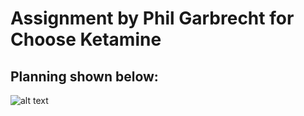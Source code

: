 # Assignment by Phil Garbrecht for Choose Ketamine
## Planning shown below:
![alt text](https://i.imgur.com/pidl4Rp.png)
